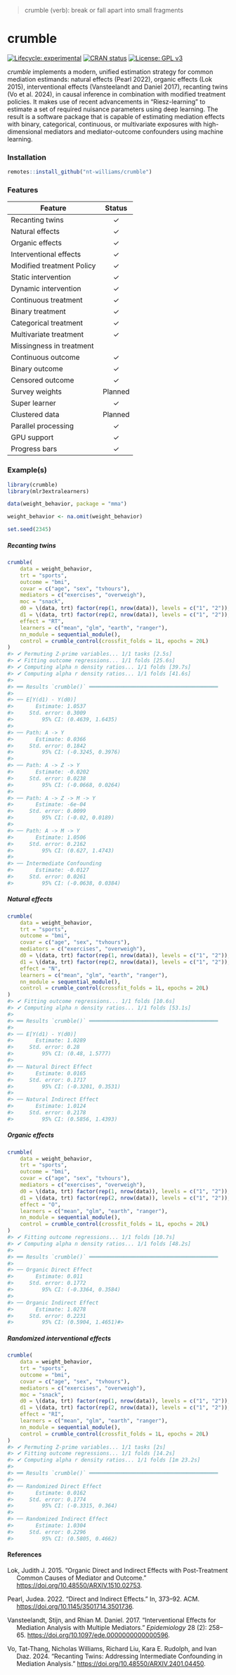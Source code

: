 
<!-- README.md is generated from README.Rmd. Please edit that file -->

> crumble (verb): break or fall apart into small fragments

# crumble

<!-- badges: start -->

[![Lifecycle:
experimental](https://img.shields.io/badge/lifecycle-experimental-orange.svg)](https://lifecycle.r-lib.org/articles/stages.html#experimental)
[![CRAN
status](https://www.r-pkg.org/badges/version/crumble)](https://CRAN.R-project.org/package=crumble)
[![License: GPL
v3](https://img.shields.io/badge/License-GPLv3-blue.svg)](https://www.gnu.org/licenses/gpl-3.0)

<!-- badges: end -->

*crumble* implements a modern, unified estimation strategy for common
mediation estimands: natural effects (Pearl 2022), organic effects (Lok
2015), interventional effects (Vansteelandt and Daniel 2017), recanting
twins (Vo et al. 2024), in causal inference in combination with modified
treatment policies. It makes use of recent advancements in
“Riesz-learning” to estimate a set of required nuisance parameters using
deep learning. The result is a software package that is capable of
estimating mediation effects with binary, categorical, continuous, or
multivariate exposures with high-dimensional mediators and
mediator-outcome confounders using machine learning.

### Installation

``` r
remotes::install_github("nt-williams/crumble")
```

### Features

| Feature                   | Status  |
|---------------------------|:-------:|
| Recanting twins           |    ✓    |
| Natural effects           |    ✓    |
| Organic effects           |    ✓    |
| Interventional effects    |    ✓    |
| Modified treatment Policy |    ✓    |
| Static intervention       |    ✓    |
| Dynamic intervention      |    ✓    |
| Continuous treatment      |    ✓    |
| Binary treatment          |    ✓    |
| Categorical treatment     |    ✓    |
| Multivariate treatment    |    ✓    |
| Missingness in treatment  |         |
| Continuous outcome        |    ✓    |
| Binary outcome            |    ✓    |
| Censored outcome          |    ✓    |
| Survey weights            | Planned |
| Super learner             |    ✓    |
| Clustered data            | Planned |
| Parallel processing       |    ✓    |
| GPU support               |    ✓    |
| Progress bars             |    ✓    |

### Example(s)

``` r
library(crumble)
library(mlr3extralearners)

data(weight_behavior, package = "mma")

weight_behavior <- na.omit(weight_behavior)

set.seed(2345)
```

##### Recanting twins

``` r
crumble(
    data = weight_behavior,
    trt = "sports", 
    outcome = "bmi",
    covar = c("age", "sex", "tvhours"),
    mediators = c("exercises", "overweigh"),
    moc = "snack",
    d0 = \(data, trt) factor(rep(1, nrow(data)), levels = c("1", "2")), 
    d1 = \(data, trt) factor(rep(2, nrow(data)), levels = c("1", "2")), 
    effect = "RT",
    learners = c("mean", "glm", "earth", "ranger"), 
    nn_module = sequential_module(),
    control = crumble_control(crossfit_folds = 1L, epochs = 20L)
)
#> ✔ Permuting Z-prime variables... 1/1 tasks [2.5s]
#> ✔ Fitting outcome regressions... 1/1 folds [25.6s]             
#> ✔ Computing alpha n density ratios... 1/1 folds [39.7s]        
#> ✔ Computing alpha r density ratios... 1/1 folds [41.6s]        
#> 
#> ══ Results `crumble()` ═════════════════════════════════════════
#> 
#> ── E[Y(d1) - Y(d0)] 
#>       Estimate: 1.0537
#>     Std. error: 0.3009
#>         95% CI: (0.4639, 1.6435)
#> 
#> ── Path: A -> Y 
#>       Estimate: 0.0366
#>     Std. error: 0.1842
#>         95% CI: (-0.3245, 0.3976)
#> 
#> ── Path: A -> Z -> Y 
#>       Estimate: -0.0202
#>     Std. error: 0.0238
#>         95% CI: (-0.0668, 0.0264)
#> 
#> ── Path: A -> Z -> M -> Y 
#>       Estimate: -6e-04
#>     Std. error: 0.0099
#>         95% CI: (-0.02, 0.0189)
#> 
#> ── Path: A -> M -> Y 
#>       Estimate: 1.0506
#>     Std. error: 0.2162
#>         95% CI: (0.627, 1.4743)
#> 
#> ── Intermediate Confounding 
#>       Estimate: -0.0127
#>     Std. error: 0.0261
#>         95% CI: (-0.0638, 0.0384)
```

##### Natural effects

``` r
crumble(
    data = weight_behavior,
    trt = "sports", 
    outcome = "bmi",
    covar = c("age", "sex", "tvhours"),
    mediators = c("exercises", "overweigh"),
    d0 = \(data, trt) factor(rep(1, nrow(data)), levels = c("1", "2")), 
    d1 = \(data, trt) factor(rep(2, nrow(data)), levels = c("1", "2")), 
    effect = "N",
    learners = c("mean", "glm", "earth", "ranger"), 
    nn_module = sequential_module(),
    control = crumble_control(crossfit_folds = 1L, epochs = 20L)
)
#> ✔ Fitting outcome regressions... 1/1 folds [10.6s]             
#> ✔ Computing alpha n density ratios... 1/1 folds [53.1s]        
#> 
#> ══ Results `crumble()` ═════════════════════════════════════════
#> 
#> ── E[Y(d1) - Y(d0)] 
#>       Estimate: 1.0289
#>     Std. error: 0.28
#>         95% CI: (0.48, 1.5777)
#> 
#> ── Natural Direct Effect 
#>       Estimate: 0.0165
#>     Std. error: 0.1717
#>         95% CI: (-0.3201, 0.3531)
#> 
#> ── Natural Indirect Effect 
#>       Estimate: 1.0124
#>     Std. error: 0.2178
#>         95% CI: (0.5856, 1.4393)
```

##### Organic effects

``` r
crumble(
    data = weight_behavior,
    trt = "sports", 
    outcome = "bmi",
    covar = c("age", "sex", "tvhours"),
    mediators = c("exercises", "overweigh"),
    d0 = \(data, trt) factor(rep(1, nrow(data)), levels = c("1", "2")), 
    d1 = \(data, trt) factor(rep(2, nrow(data)), levels = c("1", "2")), 
    effect = "O",
    learners = c("mean", "glm", "earth", "ranger"), 
    nn_module = sequential_module(),
    control = crumble_control(crossfit_folds = 1L, epochs = 20L)
)
#> ✔ Fitting outcome regressions... 1/1 folds [10.7s]             
#> ✔ Computing alpha n density ratios... 1/1 folds [48.2s]        
#> 
#> ══ Results `crumble()` ═════════════════════════════════════════
#> 
#> ── Organic Direct Effect 
#>       Estimate: 0.011
#>     Std. error: 0.1772
#>         95% CI: (-0.3364, 0.3584)
#> 
#> ── Organic Indirect Effect 
#>       Estimate: 1.0278
#>     Std. error: 0.2231
#>         95% CI: (0.5904, 1.4651)#> 
```

##### Randomized interventional effects

``` r
crumble(
    data = weight_behavior,
    trt = "sports", 
    outcome = "bmi",
    covar = c("age", "sex", "tvhours"),
    mediators = c("exercises", "overweigh"),
    moc = "snack",
    d0 = \(data, trt) factor(rep(1, nrow(data)), levels = c("1", "2")), 
    d1 = \(data, trt) factor(rep(2, nrow(data)), levels = c("1", "2")), 
    effect = "RI",
    learners = c("mean", "glm", "earth", "ranger"), 
    nn_module = sequential_module(),
    control = crumble_control(crossfit_folds = 1L, epochs = 20L)
)
#> ✔ Permuting Z-prime variables... 1/1 tasks [2s]
#> ✔ Fitting outcome regressions... 1/1 folds [14.2s]             
#> ✔ Computing alpha r density ratios... 1/1 folds [1m 23.2s]     
#> 
#> ══ Results `crumble()` ═════════════════════════════════════════
#> 
#> ── Randomized Direct Effect 
#>       Estimate: 0.0162
#>     Std. error: 0.1774
#>         95% CI: (-0.3315, 0.364)
#> 
#> ── Randomized Indirect Effect 
#>       Estimate: 1.0304
#>     Std. error: 0.2296
#>         95% CI: (0.5805, 0.4662)
```

#### References

<div id="refs" class="references csl-bib-body hanging-indent"
entry-spacing="0">

<div id="ref-lok2015" class="csl-entry">

Lok, Judith J. 2015. “Organic Direct and Indirect Effects with
Post-Treatment Common Causes of Mediator and Outcome.”
<https://doi.org/10.48550/ARXIV.1510.02753>.

</div>

<div id="ref-pearl2022" class="csl-entry">

Pearl, Judea. 2022. “Direct and Indirect Effects.” In, 373–92. ACM.
<https://doi.org/10.1145/3501714.3501736>.

</div>

<div id="ref-vansteelandt2017" class="csl-entry">

Vansteelandt, Stijn, and Rhian M. Daniel. 2017. “Interventional Effects
for Mediation Analysis with Multiple Mediators.” *Epidemiology* 28 (2):
258–65. <https://doi.org/10.1097/ede.0000000000000596>.

</div>

<div id="ref-vo2024" class="csl-entry">

Vo, Tat-Thang, Nicholas Williams, Richard Liu, Kara E. Rudolph, and Ivan
Dıaz. 2024. “Recanting Twins: Addressing Intermediate Confounding in
Mediation Analysis.” <https://doi.org/10.48550/ARXIV.2401.04450>.

</div>

</div>
